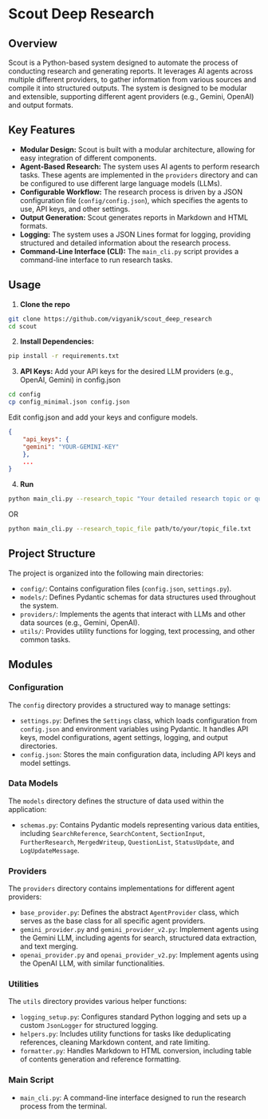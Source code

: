 # Scout Deep Research

## Overview

Scout is a Python-based system designed to automate the process of conducting research and generating reports. It leverages AI agents across multiple different providers, to gather information from various sources and compile it into structured outputs. The system is designed to be modular and extensible, supporting different agent providers (e.g., Gemini, OpenAI) and output formats.

## Key Features

* **Modular Design:** Scout is built with a modular architecture, allowing for easy integration of different components.
* **Agent-Based Research:** The system uses AI agents to perform research tasks. These agents are implemented in the `providers` directory and can be configured to use different large language models (LLMs).
* **Configurable Workflow:** The research process is driven by a JSON configuration file (`config/config.json`), which specifies the agents to use, API keys, and other settings.
* **Output Generation:** Scout generates reports in Markdown and HTML formats.
* **Logging:** The system uses a JSON Lines format for logging, providing structured and detailed information about the research process.
* **Command-Line Interface (CLI):** The `main_cli.py` script provides a command-line interface to run research tasks.


## Usage

1. **Clone the repo**
```bash
git clone https://github.com/vigyanik/scout_deep_research
cd scout
```
2. **Install Dependencies:**
```bash
pip install -r requirements.txt
```
3. **API Keys:** Add your API keys for the desired LLM providers (e.g., OpenAI, Gemini) in config.json
```bash
cd config
cp config_minimal.json config.json
```
Edit config.json and add your keys and configure models.
```json
{
    "api_keys": {
    "gemini": "YOUR-GEMINI-KEY"
    },
    ...
}
```
4. **Run**
```bash
python main_cli.py --research_topic "Your detailed research topic or question here" 
```
OR
```bash
python main_cli.py --research_topic_file path/to/your/topic_file.txt
```
## Project Structure

The project is organized into the following main directories:

* `config/`: Contains configuration files (`config.json`, `settings.py`).
* `models/`: Defines Pydantic schemas for data structures used throughout the system.
* `providers/`: Implements the agents that interact with LLMs and other data sources (e.g., Gemini, OpenAI).
* `utils/`: Provides utility functions for logging, text processing, and other common tasks.

## Modules

### Configuration

The `config` directory provides a structured way to manage settings:

* `settings.py`: Defines the `Settings` class, which loads configuration from `config.json` and environment variables using Pydantic. It handles API keys, model configurations, agent settings, logging, and output directories.
* `config.json`: Stores the main configuration data, including API keys and model settings.

### Data Models

The `models` directory defines the structure of data used within the application:

* `schemas.py`:  Contains Pydantic models representing various data entities, including `SearchReference`, `SearchContent`, `SectionInput`, `FurtherResearch`, `MergedWriteup`, `QuestionList`, `StatusUpdate`, and `LogUpdateMessage`.

### Providers

The `providers` directory contains implementations for different agent providers:

* `base_provider.py`: Defines the abstract `AgentProvider` class, which serves as the base class for all specific agent providers.
* `gemini_provider.py` and `gemini_provider_v2.py`: Implement agents using the Gemini LLM, including agents for search, structured data extraction, and text merging.
* `openai_provider.py` and `openai_provider_v2.py`: Implement agents using the OpenAI LLM, with similar functionalities.

### Utilities

The `utils` directory provides various helper functions:

* `logging_setup.py`: Configures standard Python logging and sets up a custom `JsonLogger` for structured logging.
* `helpers.py`:  Includes utility functions for tasks like deduplicating references, cleaning Markdown content, and rate limiting.
* `formatter.py`:  Handles Markdown to HTML conversion, including table of contents generation and reference formatting.


### Main Script

* `main_cli.py`: A command-line interface designed to run the research process from the terminal.
